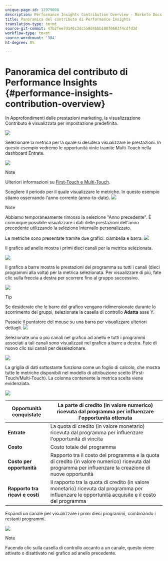 ```yaml
---
unique-page-id: 12979008
description: Performance Insights Contribution Overview - Marketo Docs - Documentazione prodotto
title: Panoramica del contributo di Performance Insights
translation-type: tm+mt
source-git-commit: 47b2fee7d146c3dc558d4bbb10070683f4cdfd3d
workflow-type: tm+mt
source-wordcount: '384'
ht-degree: 0%

---
```



# Panoramica del contributo di Performance Insights {#performance-insights-contribution-overview}

In Approfondimenti delle prestazioni marketing, la visualizzazione Contributo è visualizzata per impostazione predefinita.

![](assets/one-1.png)

Selezionare la metrica per la quale si desidera visualizzare le prestazioni. In questo esempio vedremo le opportunità vinte tramite Multi-Touch nella dashboard Entrate.

![](assets/2.png)

>[!NOTE]
>
>Ulteriori informazioni su [First-Touch e Multi-Touch](http://docs.marketo.com/display/DOCS/Understanding+Attribution).

Scegliere il periodo per il quale visualizzare le metriche. In questo esempio stiamo osservando l&#39;anno corrente (anno-to-date).   ![](assets/3-1.png)

>[!NOTE]
>
>Abbiamo temporaneamente rimosso la selezione &quot;Anno precedente&quot;. È comunque possibile visualizzare i dati delle prestazioni dell&#39;anno precedente utilizzando la selezione Intervallo personalizzato.

Le metriche sono presentate tramite due grafici: ciambella e barra.   ![](assets/four.png)

Il grafico ad anello mostra i primi dieci canali per la metrica selezionata.

![](assets/5-1.png)

Il grafico a barre mostra le prestazioni del programma su tutti i canali (dieci programmi alla volta) per la metrica selezionata. Per visualizzare di più, fate clic sulla freccia a destra per scorrere fino al gruppo successivo.

![](assets/six.png)

>[!TIP]
>
>Se desiderate che le barre del grafico vengano ridimensionate durante lo scorrimento dei gruppi, selezionate la casella di controllo **Adatta** asse Y.

Passate il puntatore del mouse su una barra per visualizzare ulteriori dettagli.   ![](assets/seven.png)

Selezionate uno o più canali nel grafico ad anello e tutti i programmi associati a tali canali sono visualizzati nel grafico a barre a destra. Fate di nuovo clic sui canali per deselezionare.

![](assets/eight.png)

La griglia di dati sottostante funziona come un foglio di calcolo, che mostra tutte le metriche disponibili nel modello di attribuzione scelto (First-Touch/Multi-Touch). La colonna contenente la metrica scelta viene evidenziata.

![](assets/9.png)

| **Opportunità conquistate** | La parte di credito (in valore numerico) ricevuta dal programma per influenzare l&#39;opportunità ottenuta |
|---|---|
| **Entrate** | La quota di credito (in valore monetario) ricevuta dal programma per influenzare l&#39;opportunità di vincita |
| **Costo** | Costo totale del programma |
| **Costo per opportunità** | Rapporto tra il costo del programma e la quota di credito (in valore numerico) ricevuta dal programma per influenzare la creazione di nuove opportunità |
| **Rapporto tra ricavi e costi** | Il rapporto tra la quota di credito (in valore monetario) ricevuta dal programma per influenzare le opportunità acquisite e il costo del programma |

Espandi un canale per visualizzare i primi dieci programmi, combinando i restanti programmi.

![](assets/10.png)

>[!NOTE]
>
>Facendo clic sulla casella di controllo accanto a un canale, questo viene attivato o disattivato nel grafico ad anello precedente.

